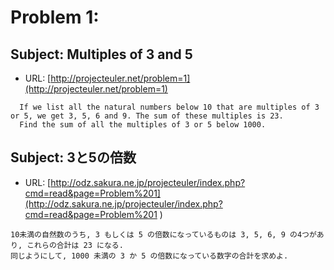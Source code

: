 # Problem 1:

## Subject: Multiples of 3 and 5

* URL: [http://projecteuler.net/problem=1](http://projecteuler.net/problem=1)

```
  If we list all the natural numbers below 10 that are multiples of 3 or 5, we get 3, 5, 6 and 9. The sum of these multiples is 23.
  Find the sum of all the multiples of 3 or 5 below 1000.
```

## Subject: 3と5の倍数

* URL: [http://odz.sakura.ne.jp/projecteuler/index.php?cmd=read&page=Problem%201](http://odz.sakura.ne.jp/projecteuler/index.php?cmd=read&page=Problem%201
)

```
10未満の自然数のうち, 3 もしくは 5 の倍数になっているものは 3, 5, 6, 9 の4つがあり, これらの合計は 23 になる.
同じようにして, 1000 未満の 3 か 5 の倍数になっている数字の合計を求めよ.
```

